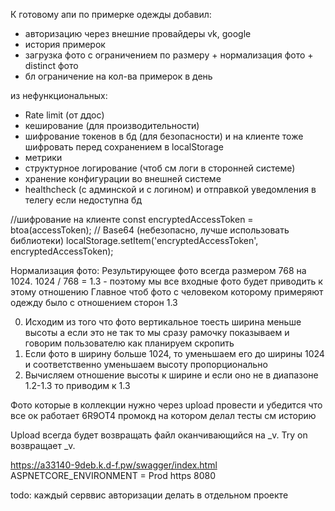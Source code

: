 ﻿
К готовому апи по примерке одежды
добавил:
- авторизацию через внешние провайдеры vk, google
- история примерок
- загрузка фото с ограничением по размеру + нормализация фото + distinct фото
- бл ограничение на кол-ва примерок в день

из нефункциональных:
- Rate limit (от ддос)
- кеширование (для производительности)
- шифрование токенов в бд (для безопасности) и на клиенте тоже шифровать перед сохранением в localStorage
- метрики
- структурное логирование (чтоб см логи в сторонней системе)
- хранение конфигурации во внешней системе
- healthcheck (с админской и с логином) и отправкой уведомления в телегу если недоступна бд

//шифрование на клиенте
const encryptedAccessToken = btoa(accessToken); // Base64 (небезопасно, лучше использовать библиотеки)
localStorage.setItem('encryptedAccessToken', encryptedAccessToken);

Нормализация фото:
Результирующее фото всегда размером 768 на 1024. 1024 / 768 = 1.3 - поэтому мы все входные фото будет приводить к этому отношению
Главное чтоб фото с человеком которому примеряют одежду было с отношением сторон 1.3

0. Исходим из того что фото вертикальное тоесть ширина меньше высоты
а если это не так то мы сразу рамочку показываем и говорим пользователю как планируем скропить
1. Если фото в ширину больше 1024, то уменьшаем его до ширины 1024 и соответственно уменьшаем высоту пропорционально
2. Вычисляем отношение высоты к ширине и если оно не в диапазоне 1.2-1.3 то приводим к 1.3


Фото которые в коллекции нужно через upload провести и убедится что все ок работает
6R9OT4 промокд на котором делал тесты   см историю


Upload всегда будет возвращать файл оканчивающийся на _v.
Try on возвращает _v.


https://a33140-9deb.k.d-f.pw/swagger/index.html
ASPNETCORE_ENVIRONMENT = Prod
https 8080


todo:
каждый серввис авторизации делать в отдельном проекте
